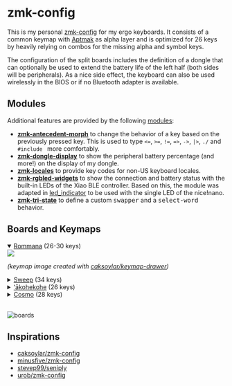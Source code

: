 # zmk-config

This is my personal [zmk-config](https://zmk.dev/) for my ergo keyboards.
It consists of a common keymap with [Aptmak](https://github.com/Apsu/aptmak) as alpha layer and is optimized for 26 keys by heavily relying on combos for the missing alpha and symbol keys.

The configuration of the split boards includes the definition of a dongle that can optionally be used to extend the battery life of the left half (both sides will be peripherals). As a nice side effect, the keyboard can also be used wirelessly in the BIOS or if no Bluetooth adapter is available.

## Modules

Additional features are provided by the following [modules](https://zmk.dev/docs/features/modules):

- [**zmk-antecedent-morph**](https://github.com/ssbb/zmk-antecedent-morph) to change the behavior of a key based on the previously pressed key. This is used to type `<=`, `>=`, `!=`, `=>`, `->`, `|>`, `./` and `#include ` more comfortably.  
- [**zmk-dongle-display**](https://github.com/englmaxi/zmk-dongle-display) to show the peripheral battery percentage (and more!) on the display of my dongle.
- [**zmk-locales**](https://github.com/joelspadin/zmk-locales) to provide key codes for non-US keyboard locales.
- [**zmk-rgbled-widgets**](https://github.com/caksoylar/zmk-rgbled-widget) to show the connection and battery status with the built-in LEDs of the Xiao BLE controller. Based on this, the module was adapted in [led_indicator](boards/shields/led_indicator) to be used with the single LED of the nice!nano.
- [**zmk-tri-state**](https://github.com/urob/zmk-tri-state) to define a custom <kbd>swapper</kbd> and a <kbd>select-word</kbd> behavior.

## Boards and Keymaps

<details open>
  <summary><a href="https://github.com/AlaaSaadAbdo/Rommana">Rommana</a> (26-30 keys)</summary>
  <img src="keymap-drawer/rommana.svg" >

  _(keymap image created with [caksoylar/keymap-drawer](https://github.com/caksoylar/keymap-drawer))_
</details>

<details>
  <summary><a href="https://github.com/davidphilipbarr/Sweep">Sweep</a> (34 keys)</summary>
  <img src="keymap-drawer/sweep.svg" >

  _(keymap image created with [caksoylar/keymap-drawer](https://github.com/caksoylar/keymap-drawer))_
</details>

<details>
  <summary><a href="https://github.com/grassfedreeve/akohekohe">ʻākohekohe</a> (26 keys)</summary>
  <img src="keymap-drawer/akohekohe.svg" >

  _(keymap image created with [caksoylar/keymap-drawer](https://github.com/caksoylar/keymap-drawer))_
</details>

<details>
  <summary><a href="https://ryanis.cool/cosmos/beta#cm:CnsKGBIFEJBBIBMSADgxQJmCh9ADSNWJ6NTQBQoPEgUQkE0gExIAEgA4HUAAChUSBRCQWSATEgASAxCwLzgJQIDwvAIKEhIFEJBlIBMSABIDELA7OApAAAoUEgUQoHMgACIDEJsBOB5AgIaKgAUYAEDohaCu8FVI3Iyr0AEKVQoXEhMQwIACQICAmAJIwpmglZC8AVBDOAgKFRIQEEBAgIAgSNCVgN2Q9QNQC1CeAgoCUH8KA1CCAhgCIgoIyAEQyAEYACAAQMuL/J/QMUjFlYDg2AIQAxiGICIGCMMBELkBOAOCAQECWEhgA2gAcggoMjAYOAFACnjIg7SdAQ==">Cosmo</a> (28 keys)</summary>
  <img src="keymap-drawer/cosmo.svg" >

  _(keymap image created with [caksoylar/keymap-drawer](https://github.com/caksoylar/keymap-drawer))_
</details>

<br />

![boards](https://github.com/user-attachments/assets/ab8fa305-c3e2-4e06-ba2b-baa3f459877b)

## Inspirations

- [caksoylar/zmk-config](https://github.com/caksoylar/zmk-config)
- [minusfive/zmk-config](https://github.com/minusfive/zmk-config)
- [stevep99/seniply](https://stevep99.github.io/seniply/)
- [urob/zmk-config](https://github.com/urob/zmk-config)
